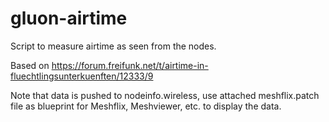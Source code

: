 gluon-airtime
=============

Script to measure airtime as seen from the nodes.

Based on https://forum.freifunk.net/t/airtime-in-fluechtlingsunterkuenften/12333/9

Note that data is pushed to nodeinfo.wireless, use attached meshflix.patch file as blueprint for Meshflix, Meshviewer, etc. to display the data.
